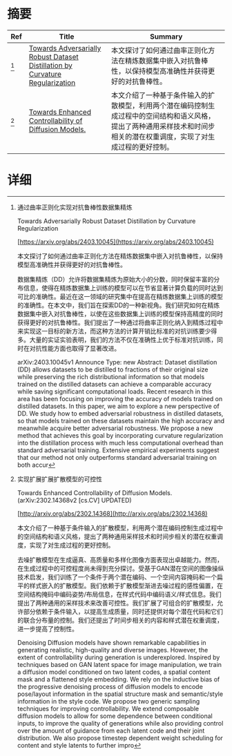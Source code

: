 # 摘要

| Ref | Title | Summary |
| --- | --- | --- |
| [^1] | [Towards Adversarially Robust Dataset Distillation by Curvature Regularization](https://arxiv.org/abs/2403.10045) | 本文探讨了如何通过曲率正则化方法在精炼数据集中嵌入对抗鲁棒性，以保持模型高准确性并获得更好的对抗鲁棒性。 |
| [^2] | [Towards Enhanced Controllability of Diffusion Models.](http://arxiv.org/abs/2302.14368) | 本文介绍了一种基于条件输入的扩散模型，利用两个潜在编码控制生成过程中的空间结构和语义风格，提出了两种通用采样技术和时间步相关的潜在权重调度，实现了对生成过程的更好控制。 |

# 详细

[^1]: 通过曲率正则化实现对抗鲁棒性数据集精炼

    Towards Adversarially Robust Dataset Distillation by Curvature Regularization

    [https://arxiv.org/abs/2403.10045](https://arxiv.org/abs/2403.10045)

    本文探讨了如何通过曲率正则化方法在精炼数据集中嵌入对抗鲁棒性，以保持模型高准确性并获得更好的对抗鲁棒性。

    

    数据集精炼（DD）允许将数据集精炼为原始大小的分数，同时保留丰富的分布信息，使得在精炼数据集上训练的模型可以在节省显著计算负载的同时达到可比的准确性。最近在这一领域的研究集中在提高在精炼数据集上训练的模型的准确性。在本文中，我们旨在探索DD的一种新视角。我们研究如何在精炼数据集中嵌入对抗鲁棒性，以使在这些数据集上训练的模型保持高精度的同时获得更好的对抗鲁棒性。我们提出了一种通过将曲率正则化纳入到精炼过程中来实现这一目标的新方法，而这种方法的计算开销比标准的对抗训练要少得多。大量的实证实验表明，我们的方法不仅在准确性上优于标准对抗训练，同时在对抗性能方面也取得了显著改进。

    arXiv:2403.10045v1 Announce Type: new  Abstract: Dataset distillation (DD) allows datasets to be distilled to fractions of their original size while preserving the rich distributional information so that models trained on the distilled datasets can achieve a comparable accuracy while saving significant computational loads. Recent research in this area has been focusing on improving the accuracy of models trained on distilled datasets. In this paper, we aim to explore a new perspective of DD. We study how to embed adversarial robustness in distilled datasets, so that models trained on these datasets maintain the high accuracy and meanwhile acquire better adversarial robustness. We propose a new method that achieves this goal by incorporating curvature regularization into the distillation process with much less computational overhead than standard adversarial training. Extensive empirical experiments suggest that our method not only outperforms standard adversarial training on both accur
    
[^2]: 实现扩展扩展扩散模型的可控性

    Towards Enhanced Controllability of Diffusion Models. (arXiv:2302.14368v2 [cs.CV] UPDATED)

    [http://arxiv.org/abs/2302.14368](http://arxiv.org/abs/2302.14368)

    本文介绍了一种基于条件输入的扩散模型，利用两个潜在编码控制生成过程中的空间结构和语义风格，提出了两种通用采样技术和时间步相关的潜在权重调度，实现了对生成过程的更好控制。

    

    去噪扩散模型在生成逼真、高质量和多样化图像方面表现出卓越能力。然而，在生成过程中的可控程度尚未得到充分探讨。受基于GAN潜在空间的图像操纵技术启发，我们训练了一个条件于两个潜在编码、一个空间内容掩码和一个扁平的样式嵌入的扩散模型。我们依赖于扩散模型渐进去噪过程的感性偏置，在空间结构掩码中编码姿势/布局信息，在样式代码中编码语义/样式信息。我们提出了两种通用的采样技术来改善可控性。我们扩展了可组合的扩散模型，允许部分依赖于条件输入，以提高生成质量，同时还提供对每个潜在代码和它们的联合分布量的控制。我们还提出了时间步相关的内容和样式潜在权重调度，进一步提高了控制性。

    Denoising Diffusion models have shown remarkable capabilities in generating realistic, high-quality and diverse images. However, the extent of controllability during generation is underexplored. Inspired by techniques based on GAN latent space for image manipulation, we train a diffusion model conditioned on two latent codes, a spatial content mask and a flattened style embedding. We rely on the inductive bias of the progressive denoising process of diffusion models to encode pose/layout information in the spatial structure mask and semantic/style information in the style code. We propose two generic sampling techniques for improving controllability. We extend composable diffusion models to allow for some dependence between conditional inputs, to improve the quality of generations while also providing control over the amount of guidance from each latent code and their joint distribution. We also propose timestep dependent weight scheduling for content and style latents to further impro
    

